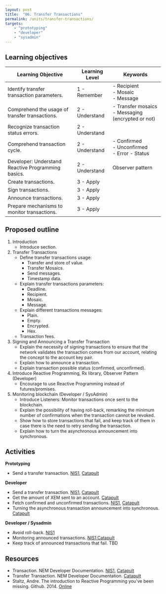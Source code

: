 ```yaml
---
layout: post
title:  "06. Transfer Transactions"
permalink: /units/transfer-transactions/
targets: 
    - "prototyping"
    - "developer"
    - "sysadmin"
---
```


## Learning objectives

| Learning Objective | Learning Level | Keywords |
| --- | --- | --- |
| Identify transfer transaction parameters. | 1 - Remember | - Recipient<br> - Mosaic <br> - Message |
| Comprehend the usage of transfer transactions. | 2 - Understand | - Transfer mosaics<br> - Messaging (encrypted or not) |
| Recognize transaction status errors. | 2 - Understand | |
| Comprehend transaction cycle. | 2 - Understand | - Confirmed <br> - Unconfirmed <br> - Error - Status |
| Developer: Understand Reactive Programming basics. | 2 - Understand | Observer pattern |
| Create transactions. | 3 - Apply | |
| Sign transactions. | 3 - Apply | |
| Announce transactions. | 3 - Apply | |
| Prepare mechanisms to monitor transactions. | 3 - Apply |

## Proposed outline

1. Introduction
    * Introduce section.
2. Transfer Transactions
    * Define transfer transactions usage:
        - Transfer and store of value.
        - Transfer Mosaics.
        - Send messages.
        - Timestamp data.
    * Explain transfer transactions parameters:
        - Deadline.
        - Recipient.
        - Mosaic.
        - Message.
    * Explain different transactions messages:
        - Plain.
        - Empty.
        - Encrypted.
        - Hex.
    * Transaction fees.
4. Signing and Announcing a Transfer Transaction
    * Explain the necessity of signing transactions to ensure that the network validates the transaction comes from our account, relating the concept to the account key pair.
    * Explain how to announce a transaction.
    * Explain transaction possible status (confirmed, unconfirmed).
3. Introduce Reactive Programming, Rx library, Observer Pattern (Developer)
    * Encourage to use Reactive Programming instead of futures/promises.
5. Monitoring blockchain (Developer / SysAdmin)
    * Introduce Listeners: Monitor transactions once sent to the blockchain.
    * Explain the possibility of having roll-back, remarking the minimum number of confirmations when the transaction cannot be revoked.
    * Show how to store transactions that fail, and keep track of them in case there is the need to retry sending the transaction.
    * Explain how to turn the asynchronous announcement into synchronous.

## Activities

**Prototyping**                                                                                                                                                                                                                                                    
* Send a transfer transaction. [NIS1](http://docs.nem.io/en/nanowallet/send-receive), [Catapult](https://flows.nodered.org/flow/7061090eb3cbf724c80e4f49e03e1b94)

**Developer**                                                                                                                                                                                                                                                      
* Send a transfer transaction. [NIS1](https://nemlibrary.com/guide/transaction/), [Catapult](https://nemtech.github.io/guides/transaction/sending-a-transfer-transaction.html)
* Get the amount of XEM sent to an account. [Catapult](https://nemtech.github.io/guides/account/getting-the-amount-of-XEM-sent-to-an-account.html)
* Fetch confirmed and unconfirmed transactions. [NIS1](https://nemlibrary.com/guide/account/#how-to-receive-all-transactions-for-an-account),  [Catapult](https://nemtech.github.io/guides/account/receiving-transactions-from-an-account.html)
* Turning the asynchronous transaction announcement into synchronous. [Catapult](https://nemtech.github.io/guides/transaction/turning-the-asynchronous-transaction-announcement-into-synchronous.html)

**Developer / Sysadmin**
* Avoid roll-back. [NIS1](https://gist.github.com/aleixmorgadas/3d856d318e60f901be09dbd23467b374)
* Monitoring announced transactions. [NIS1](https://nemlibrary.com/guide/listener/),[Catapult](https://nemtech.github.io/guides/transaction/debugging-transactions.html)
* Keep track of announced transactions that fail. TBD

## Resources

* Transaction. NEM Developer Documentation. [NIS1](http://docs.nem.io/en/transaction-components), [Catapult](https://nemtech.github.io/concepts/transaction.html)
* Transfer Transaction. NEM Developer Documentation. [Catapult](https://nemtech.github.io/concepts/transfer-transaction.html)
* Staltz, Andre. The introduction to Reactive Programming you've been missing. Github. 2014.  [Online](https://gist.github.com/staltz/868e7e9bc2a7b8c1f754)   
